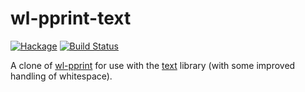 wl-pprint-text
==============

[![Hackage](https://img.shields.io/hackage/v/wl-pprint-text.svg)](https://hackage.haskell.org/package/wl-pprint-text) [![Build Status](https://travis-ci.org/ivan-m/wl-pprint-text.svg)](https://travis-ci.org/ivan-m/wl-pprint-text)

A clone of [wl-pprint](http://hackage.haskell.org/package/wl-pprint)
for use with the [text](http://hackage.haskell.org/package/text)
library (with some improved handling of whitespace).

